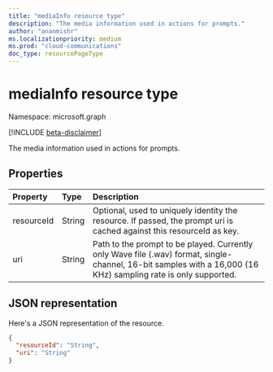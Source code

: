 ```yaml
---
title: "mediaInfo resource type"
description: "The media information used in actions for prompts."
author: "ananmishr"
ms.localizationpriority: medium
ms.prod: "cloud-communications"
doc_type: resourcePageType
---
```


# mediaInfo resource type

Namespace: microsoft.graph

[!INCLUDE [beta-disclaimer](../../includes/beta-disclaimer.md)]

The media information used in actions for prompts.

## Properties
| Property	     | Type	   | Description                      |
|:---------------|:--------|:---------------------------------|
| resourceId     | String  | Optional, used to uniquely identity the resource. If passed, the prompt uri is cached against this resourceId as key. |
| uri            | String  | Path to the prompt to be played. Currently only Wave file (.wav) format, single-channel, 16-bit samples with a 16,000 (16 KHz) sampling rate is only supported. |


## JSON representation

Here's a JSON representation of the resource.

<!-- {
  "blockType": "resource",
  "optionalProperties": [

  ],
  "@odata.type": "microsoft.graph.mediaInfo"
}-->
```json
{
  "resourceId": "String",
  "uri": "String"
}
```

<!-- uuid: 8fcb5dbc-d5aa-4681-8e31-b001d5168d79
2015-10-25 14:57:30 UTC -->
<!--
{
  "type": "#page.annotation",
  "description": "mediaInfo resource",
  "keywords": "",
  "section": "documentation",
  "tocPath": "",
  "suppressions": []
}
-->


